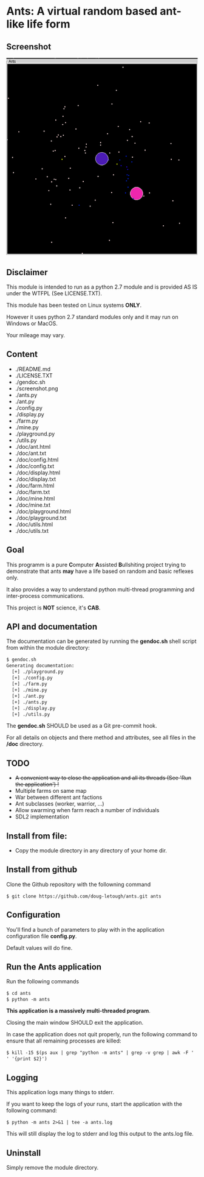 # Ants: A virtual random based ant-like life form


## Screenshot

![Ants screenshot](screenshot.png)

## Disclaimer

This module is intended to run as a python 2.7 module and is provided AS IS under the WTFPL (See LICENSE.TXT).

This module has been tested on Linux systems **ONLY**.

However it uses python 2.7 standard modules only and it may run on Windows or MacOS.

Your mileage may vary.


## Content

* ./README.md
* ./LICENSE.TXT
* ./gendoc.sh
* ./screenshot.png
* ./ants.py
* ./ant.py
* ./config.py
* ./display.py
* ./farm.py
* ./mine.py
* ./playground.py
* ./utils.py
* ./doc/ant.html
* ./doc/ant.txt
* ./doc/config.html
* ./doc/config.txt
* ./doc/display.html
* ./doc/display.txt
* ./doc/farm.html
* ./doc/farm.txt
* ./doc/mine.html
* ./doc/mine.txt
* ./doc/playground.html
* ./doc/playground.txt
* ./doc/utils.html
* ./doc/utils.txt


## Goal

This programm is a pure **C**omputer **A**ssisted **B**ullshiting project trying to demonstrate that ants **may** have a life based on random and basic reflexes only.

It also provides a way to understand python multi-thread programming and inter-process communications.

This project is **NOT** science, it's **CAB**.


## API and documentation

The documentation can be generated by running the **gendoc.sh** shell script from within the module directory:

```
$ gendoc.sh
Generating documentation:
  [+] ./playground.py
  [+] ./config.py
  [+] ./farm.py
  [+] ./mine.py
  [+] ./ant.py
  [+] ./ants.py
  [+] ./display.py
  [+] ./utils.py
```

The **gendoc.sh** SHOULD be used as a Git pre-commit hook.

For all details on objects and there method and attributes, see all files in the **/doc** directory.


## TODO

* ~~A convenient way to close the application and all its threads (See 'Run the application') !~~
* Multiple farms on same map
* War between different ant factions
* Ant subclasses (worker, warrior, ...)
* Allow swarming when farm reach a number of individuals
* SDL2 implementation

## Install from file:

* Copy the module directory in any directory of your home dir.


## Install from github

Clone the Github repository with the followning command

```
$ git clone https://github.com/doug-letough/ants.git ants
```


## Configuration

You'll find a bunch of parameters to play with in the application configuration file **config.py**.

Default values will do fine.

## Run the Ants application

Run the following commands

```
$ cd ants
$ python -m ants
```

**This application is a massively multi-threaded program**.

Closing the main window SHOULD exit the application.

In case the application does not quit properly, run the following command to ensure that all remaining processes are killed:

```
$ kill -15 $(ps aux | grep "python -m ants" | grep -v grep | awk -F ' ' '{print $2}')
```


## Logging

This application logs many things to stderr.

If you want to keep the logs of your runs, start the application with the following command:

```
$ python -m ants 2>&1 | tee -a ants.log
```

This will still display the log to stderr and log this output to the ants.log file.


## Uninstall

Simply remove the module directory. 

